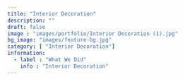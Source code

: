 ```yaml
---
title: "Interior Decoration"
description: ""
draft: false
image : "images/portfolio/Interior Decoration (1).jpg"
bg_image: "images/feature-bg.jpg"
category: [ "Interior Decoration"]
information:
  - label : "What We Did"
    info : "Interior Decoration"
---
```



